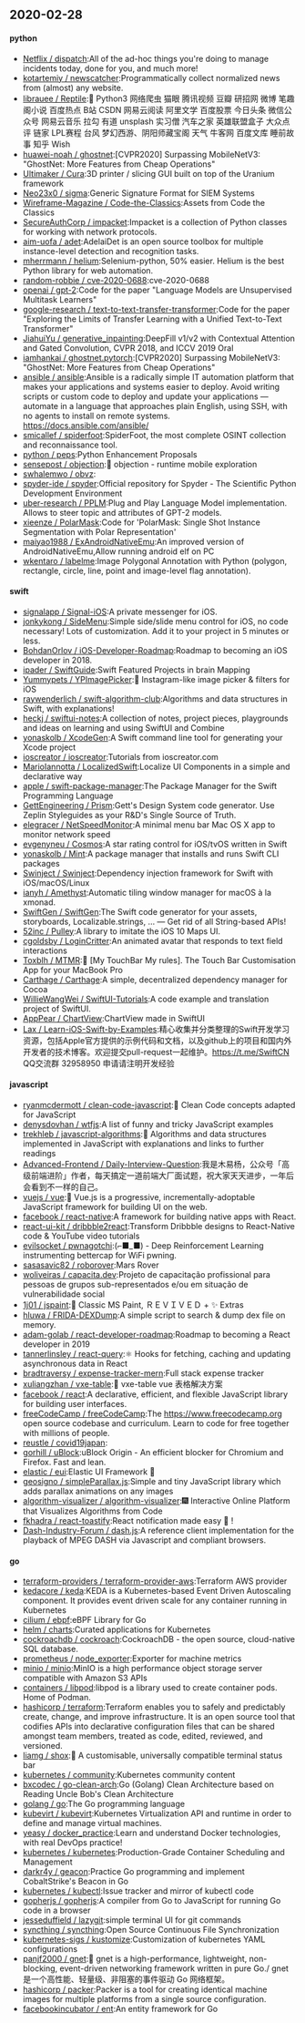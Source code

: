 ## 2020-02-28

#### python
* [Netflix / dispatch](https://github.com/Netflix/dispatch):All of the ad-hoc things you're doing to manage incidents today, done for you, and much more!
* [kotartemiy / newscatcher](https://github.com/kotartemiy/newscatcher):Programmatically collect normalized news from (almost) any website.
* [librauee / Reptile](https://github.com/librauee/Reptile):🏀
Python3 网络爬虫 猫眼 腾讯视频 豆瓣 研招网 微博 笔趣阁小说 百度热点 B站 CSDN 网易云阅读 阿里文学 百度股票 今日头条 微信公众号 网易云音乐 拉勾 有道 unsplash 实习僧 汽车之家 英雄联盟盒子 大众点评 链家 LPL赛程 台风 梦幻西游、阴阳师藏宝阁 天气 牛客网 百度文库 睡前故事 知乎 Wish
* [huawei-noah / ghostnet](https://github.com/huawei-noah/ghostnet):[CVPR2020] Surpassing MobileNetV3: "GhostNet: More Features from Cheap Operations"
* [Ultimaker / Cura](https://github.com/Ultimaker/Cura):3D printer / slicing GUI built on top of the Uranium framework
* [Neo23x0 / sigma](https://github.com/Neo23x0/sigma):Generic Signature Format for SIEM Systems
* [Wireframe-Magazine / Code-the-Classics](https://github.com/Wireframe-Magazine/Code-the-Classics):Assets from Code the Classics
* [SecureAuthCorp / impacket](https://github.com/SecureAuthCorp/impacket):Impacket is a collection of Python classes for working with network protocols.
* [aim-uofa / adet](https://github.com/aim-uofa/adet):AdelaiDet is an open source toolbox for multiple instance-level detection and recognition tasks.
* [mherrmann / helium](https://github.com/mherrmann/helium):Selenium-python, 50% easier. Helium is the best Python library for web automation.
* [random-robbie / cve-2020-0688](https://github.com/random-robbie/cve-2020-0688):cve-2020-0688
* [openai / gpt-2](https://github.com/openai/gpt-2):Code for the paper "Language Models are Unsupervised Multitask Learners"
* [google-research / text-to-text-transfer-transformer](https://github.com/google-research/text-to-text-transfer-transformer):Code for the paper "Exploring the Limits of Transfer Learning with a Unified Text-to-Text Transformer"
* [JiahuiYu / generative_inpainting](https://github.com/JiahuiYu/generative_inpainting):DeepFill v1/v2 with Contextual Attention and Gated Convolution, CVPR 2018, and ICCV 2019 Oral
* [iamhankai / ghostnet.pytorch](https://github.com/iamhankai/ghostnet.pytorch):[CVPR2020] Surpassing MobileNetV3: "GhostNet: More Features from Cheap Operations"
* [ansible / ansible](https://github.com/ansible/ansible):Ansible is a radically simple IT automation platform that makes your applications and systems easier to deploy. Avoid writing scripts or custom code to deploy and update your applications — automate in a language that approaches plain English, using SSH, with no agents to install on remote systems. https://docs.ansible.com/ansible/
* [smicallef / spiderfoot](https://github.com/smicallef/spiderfoot):SpiderFoot, the most complete OSINT collection and reconnaissance tool.
* [python / peps](https://github.com/python/peps):Python Enhancement Proposals
* [sensepost / objection](https://github.com/sensepost/objection):📱
objection - runtime mobile exploration
* [swhalemwo / obvz](https://github.com/swhalemwo/obvz):
* [spyder-ide / spyder](https://github.com/spyder-ide/spyder):Official repository for Spyder - The Scientific Python Development Environment
* [uber-research / PPLM](https://github.com/uber-research/PPLM):Plug and Play Language Model implementation. Allows to steer topic and attributes of GPT-2 models.
* [xieenze / PolarMask](https://github.com/xieenze/PolarMask):Code for 'PolarMask: Single Shot Instance Segmentation with Polar Representation'
* [maiyao1988 / ExAndroidNativeEmu](https://github.com/maiyao1988/ExAndroidNativeEmu):An improved version of AndroidNativeEmu,Allow running android elf on PC
* [wkentaro / labelme](https://github.com/wkentaro/labelme):Image Polygonal Annotation with Python (polygon, rectangle, circle, line, point and image-level flag annotation).

#### swift
* [signalapp / Signal-iOS](https://github.com/signalapp/Signal-iOS):A private messenger for iOS.
* [jonkykong / SideMenu](https://github.com/jonkykong/SideMenu):Simple side/slide menu control for iOS, no code necessary! Lots of customization. Add it to your project in 5 minutes or less.
* [BohdanOrlov / iOS-Developer-Roadmap](https://github.com/BohdanOrlov/iOS-Developer-Roadmap):Roadmap to becoming an iOS developer in 2018.
* [ipader / SwiftGuide](https://github.com/ipader/SwiftGuide):Swift Featured Projects in brain Mapping
* [Yummypets / YPImagePicker](https://github.com/Yummypets/YPImagePicker):📸
Instagram-like image picker & filters for iOS
* [raywenderlich / swift-algorithm-club](https://github.com/raywenderlich/swift-algorithm-club):Algorithms and data structures in Swift, with explanations!
* [heckj / swiftui-notes](https://github.com/heckj/swiftui-notes):A collection of notes, project pieces, playgrounds and ideas on learning and using SwiftUI and Combine
* [yonaskolb / XcodeGen](https://github.com/yonaskolb/XcodeGen):A Swift command line tool for generating your Xcode project
* [ioscreator / ioscreator](https://github.com/ioscreator/ioscreator):Tutorials from ioscreator.com
* [MarioIannotta / LocalizedSwift](https://github.com/MarioIannotta/LocalizedSwift):Localize UI Components in a simple and declarative way
* [apple / swift-package-manager](https://github.com/apple/swift-package-manager):The Package Manager for the Swift Programming Language
* [GettEngineering / Prism](https://github.com/GettEngineering/Prism):Gett's Design System code generator. Use Zeplin Styleguides as your R&D's Single Source of Truth.
* [elegracer / NetSpeedMonitor](https://github.com/elegracer/NetSpeedMonitor):A minimal menu bar Mac OS X app to monitor network speed
* [evgenyneu / Cosmos](https://github.com/evgenyneu/Cosmos):A star rating control for iOS/tvOS written in Swift
* [yonaskolb / Mint](https://github.com/yonaskolb/Mint):A package manager that installs and runs Swift CLI packages
* [Swinject / Swinject](https://github.com/Swinject/Swinject):Dependency injection framework for Swift with iOS/macOS/Linux
* [ianyh / Amethyst](https://github.com/ianyh/Amethyst):Automatic tiling window manager for macOS à la xmonad.
* [SwiftGen / SwiftGen](https://github.com/SwiftGen/SwiftGen):The Swift code generator for your assets, storyboards, Localizable.strings, … — Get rid of all String-based APIs!
* [52inc / Pulley](https://github.com/52inc/Pulley):A library to imitate the iOS 10 Maps UI.
* [cgoldsby / LoginCritter](https://github.com/cgoldsby/LoginCritter):An animated avatar that responds to text field interactions
* [Toxblh / MTMR](https://github.com/Toxblh/MTMR):🌟
[My TouchBar My rules]. The Touch Bar Customisation App for your MacBook Pro
* [Carthage / Carthage](https://github.com/Carthage/Carthage):A simple, decentralized dependency manager for Cocoa
* [WillieWangWei / SwiftUI-Tutorials](https://github.com/WillieWangWei/SwiftUI-Tutorials):A code example and translation project of SwiftUI.
* [AppPear / ChartView](https://github.com/AppPear/ChartView):ChartView made in SwiftUI
* [Lax / Learn-iOS-Swift-by-Examples](https://github.com/Lax/Learn-iOS-Swift-by-Examples):精心收集并分类整理的Swift开发学习资源，包括Apple官方提供的示例代码和文档，以及github上的项目和国内外开发者的技术博客。欢迎提交pull-request一起维护。https://t.me/SwiftCN QQ交流群 32958950 申请请注明开发经验

#### javascript
* [ryanmcdermott / clean-code-javascript](https://github.com/ryanmcdermott/clean-code-javascript):🛁
Clean Code concepts adapted for JavaScript
* [denysdovhan / wtfjs](https://github.com/denysdovhan/wtfjs):A list of funny and tricky JavaScript examples
* [trekhleb / javascript-algorithms](https://github.com/trekhleb/javascript-algorithms):📝
Algorithms and data structures implemented in JavaScript with explanations and links to further readings
* [Advanced-Frontend / Daily-Interview-Question](https://github.com/Advanced-Frontend/Daily-Interview-Question):我是木易杨，公众号「高级前端进阶」作者，每天搞定一道前端大厂面试题，祝大家天天进步，一年后会看到不一样的自己。
* [vuejs / vue](https://github.com/vuejs/vue):🖖
Vue.js is a progressive, incrementally-adoptable JavaScript framework for building UI on the web.
* [facebook / react-native](https://github.com/facebook/react-native):A framework for building native apps with React.
* [react-ui-kit / dribbble2react](https://github.com/react-ui-kit/dribbble2react):Transform Dribbble designs to React-Native code & YouTube video tutorials
* [evilsocket / pwnagotchi](https://github.com/evilsocket/pwnagotchi):(⌐■_■) - Deep Reinforcement Learning instrumenting bettercap for WiFi pwning.
* [sasasavic82 / roborover](https://github.com/sasasavic82/roborover):Mars Rover
* [woliveiras / capacita.dev](https://github.com/woliveiras/capacita.dev):Projeto de capacitação profissional para pessoas de grupos sub-representados e/ou em situação de vulnerabilidade social
* [1j01 / jspaint](https://github.com/1j01/jspaint):🎨
Classic MS Paint, ＲＥＶＩＶＥＤ +
✨
Extras
* [hluwa / FRIDA-DEXDump](https://github.com/hluwa/FRIDA-DEXDump):A simple script to search & dump dex file on memory.
* [adam-golab / react-developer-roadmap](https://github.com/adam-golab/react-developer-roadmap):Roadmap to becoming a React developer in 2019
* [tannerlinsley / react-query](https://github.com/tannerlinsley/react-query):⚛️
Hooks for fetching, caching and updating asynchronous data in React
* [bradtraversy / expense-tracker-mern](https://github.com/bradtraversy/expense-tracker-mern):Full stack expense tracker
* [xuliangzhan / vxe-table](https://github.com/xuliangzhan/vxe-table):🐬
vxe-table vue 表格解决方案
* [facebook / react](https://github.com/facebook/react):A declarative, efficient, and flexible JavaScript library for building user interfaces.
* [freeCodeCamp / freeCodeCamp](https://github.com/freeCodeCamp/freeCodeCamp):The https://www.freecodecamp.org open source codebase and curriculum. Learn to code for free together with millions of people.
* [reustle / covid19japan](https://github.com/reustle/covid19japan):
* [gorhill / uBlock](https://github.com/gorhill/uBlock):uBlock Origin - An efficient blocker for Chromium and Firefox. Fast and lean.
* [elastic / eui](https://github.com/elastic/eui):Elastic UI Framework
🙌
* [geosigno / simpleParallax.js](https://github.com/geosigno/simpleParallax.js):Simple and tiny JavaScript library which adds parallax animations on any images
* [algorithm-visualizer / algorithm-visualizer](https://github.com/algorithm-visualizer/algorithm-visualizer):🎆
Interactive Online Platform that Visualizes Algorithms from Code
* [fkhadra / react-toastify](https://github.com/fkhadra/react-toastify):React notification made easy
🚀
!
* [Dash-Industry-Forum / dash.js](https://github.com/Dash-Industry-Forum/dash.js):A reference client implementation for the playback of MPEG DASH via Javascript and compliant browsers.

#### go
* [terraform-providers / terraform-provider-aws](https://github.com/terraform-providers/terraform-provider-aws):Terraform AWS provider
* [kedacore / keda](https://github.com/kedacore/keda):KEDA is a Kubernetes-based Event Driven Autoscaling component. It provides event driven scale for any container running in Kubernetes
* [cilium / ebpf](https://github.com/cilium/ebpf):eBPF Library for Go
* [helm / charts](https://github.com/helm/charts):Curated applications for Kubernetes
* [cockroachdb / cockroach](https://github.com/cockroachdb/cockroach):CockroachDB - the open source, cloud-native SQL database.
* [prometheus / node_exporter](https://github.com/prometheus/node_exporter):Exporter for machine metrics
* [minio / minio](https://github.com/minio/minio):MinIO is a high performance object storage server compatible with Amazon S3 APIs
* [containers / libpod](https://github.com/containers/libpod):libpod is a library used to create container pods. Home of Podman.
* [hashicorp / terraform](https://github.com/hashicorp/terraform):Terraform enables you to safely and predictably create, change, and improve infrastructure. It is an open source tool that codifies APIs into declarative configuration files that can be shared amongst team members, treated as code, edited, reviewed, and versioned.
* [liamg / shox](https://github.com/liamg/shox):🍫
A customisable, universally compatible terminal status bar
* [kubernetes / community](https://github.com/kubernetes/community):Kubernetes community content
* [bxcodec / go-clean-arch](https://github.com/bxcodec/go-clean-arch):Go (Golang) Clean Architecture based on Reading Uncle Bob's Clean Architecture
* [golang / go](https://github.com/golang/go):The Go programming language
* [kubevirt / kubevirt](https://github.com/kubevirt/kubevirt):Kubernetes Virtualization API and runtime in order to define and manage virtual machines.
* [yeasy / docker_practice](https://github.com/yeasy/docker_practice):Learn and understand Docker technologies, with real DevOps practice!
* [kubernetes / kubernetes](https://github.com/kubernetes/kubernetes):Production-Grade Container Scheduling and Management
* [darkr4y / geacon](https://github.com/darkr4y/geacon):Practice Go programming and implement CobaltStrike's Beacon in Go
* [kubernetes / kubectl](https://github.com/kubernetes/kubectl):Issue tracker and mirror of kubectl code
* [gopherjs / gopherjs](https://github.com/gopherjs/gopherjs):A compiler from Go to JavaScript for running Go code in a browser
* [jesseduffield / lazygit](https://github.com/jesseduffield/lazygit):simple terminal UI for git commands
* [syncthing / syncthing](https://github.com/syncthing/syncthing):Open Source Continuous File Synchronization
* [kubernetes-sigs / kustomize](https://github.com/kubernetes-sigs/kustomize):Customization of kubernetes YAML configurations
* [panjf2000 / gnet](https://github.com/panjf2000/gnet):🚀
gnet is a high-performance, lightweight, non-blocking, event-driven networking framework written in pure Go./ gnet 是一个高性能、轻量级、非阻塞的事件驱动 Go 网络框架。
* [hashicorp / packer](https://github.com/hashicorp/packer):Packer is a tool for creating identical machine images for multiple platforms from a single source configuration.
* [facebookincubator / ent](https://github.com/facebookincubator/ent):An entity framework for Go
